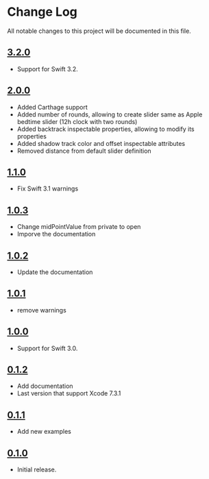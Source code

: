 # Change Log
All notable changes to this project will be documented in this file.

## [3.2.0](https://github.com/HamzaGhazouani/HGCircularSlider/releases/tag/3.2.0)
* Support for Swift 3.2.

## [2.0.0](https://github.com/HamzaGhazouani/HGCircularSlider/releases/tag/2.0.0)
* Added Carthage support
* Added number of rounds, allowing to create slider same as Apple bedtime slider (12h clock with two rounds)
* Added backtrack inspectable properties, allowing to modify its properties
* Added shadow track color and offset inspectable attributes
* Removed distance from default slider definition


## [1.1.0](https://github.com/HamzaGhazouani/HGCircularSlider/releases/tag/1.1.0)

* Fix Swift 3.1 warnings

## [1.0.3](https://github.com/HamzaGhazouani/HGCircularSlider/releases/tag/1.0.3)

* Change midPointValue from private to open
* Imporve the documentation

## [1.0.2](https://github.com/HamzaGhazouani/HGCircularSlider/releases/tag/1.0.2)

* Update the documentation

## [1.0.1](https://github.com/HamzaGhazouani/HGCircularSlider/releases/tag/1.0.1)

* remove warnings

## [1.0.0](https://github.com/HamzaGhazouani/HGCircularSlider/releases/tag/1.0.0)

* Support for Swift 3.0.

## [0.1.2](https://github.com/HamzaGhazouani/HGCircularSlider/releases/tag/0.1.2)

* Add documentation
* Last version that support Xcode 7.3.1

## [0.1.1](https://github.com/HamzaGhazouani/HGCircularSlider/releases/tag/0.1.1)

* Add new examples

## [0.1.0](https://github.com/HamzaGhazouani/HGCircularSlider/releases/tag/0.1.0)

* Initial release.
